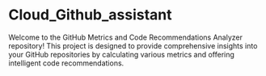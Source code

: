 # Cloud_Github_assistant
Welcome to the GitHub Metrics and Code Recommendations Analyzer repository! This project is designed to provide comprehensive insights into your GitHub repositories by calculating various metrics and offering intelligent code recommendations.
